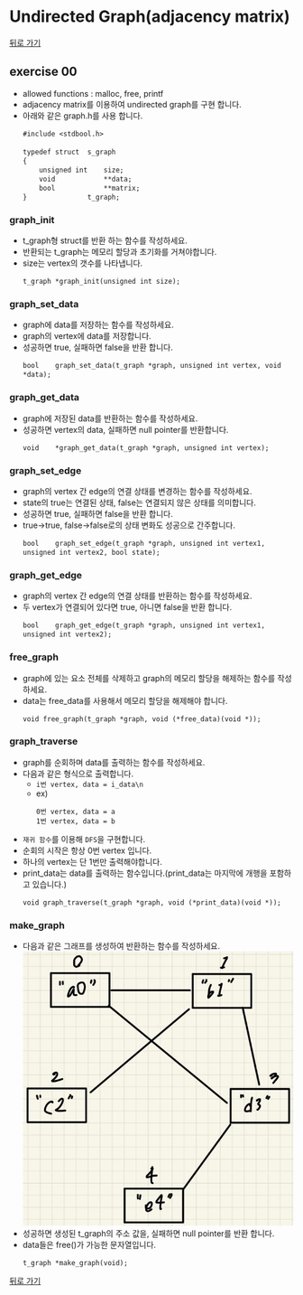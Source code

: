 # Undirected Graph(adjacency matrix)

[뒤로 가기](..)

## exercise 00
- allowed functions : malloc, free, printf
- adjacency matrix를 이용하여 undirected graph를 구현 합니다.
- 아래와 같은 graph.h를 사용 합니다.
	```
	#include <stdbool.h>

	typedef struct	s_graph
	{
		unsigned int	size;
		void			**data;
		bool			**matrix;
	}				t_graph;
	```

### graph_init
- t_graph형 struct를 반환 하는 함수를 작성하세요.
- 반환되는 t_graph는 메모리 할당과 초기화를 거쳐야합니다.
- size는 vertex의 갯수를 나타냅니다.
	```
	t_graph *graph_init(unsigned int size);
	```

### graph_set_data
- graph에 data를 저장하는 함수를 작성하세요.
- graph의 vertex에 data를 저장합니다.
- 성공하면 true, 실패하면 false을 반환 합니다.
	```
	bool	graph_set_data(t_graph *graph, unsigned int vertex, void *data);
	```

### graph_get_data
- graph에 저장된 data를 반환하는 함수를 작성하세요.
- 성공하면 vertex의 data, 실패하면 null pointer를 반환합니다.
	```
	void	*graph_get_data(t_graph *graph, unsigned int vertex);
	```

### graph_set_edge
- graph의 vertex 간 edge의 연결 상태를 변경하는 함수를 작성하세요.
- state의 true는 연결된 상태, false는 연결되지 않은 상태를 의미합니다.
- 성공하면 true, 실패하면 false을 반환 합니다.
- true->true, false->false로의 상태 변화도 성공으로 간주합니다.
	```
	bool	graph_set_edge(t_graph *graph, unsigned int vertex1, unsigned int vertex2, bool state);
	```

### graph_get_edge
- graph의 vertex 간 edge의 연결 상태를 반환하는 함수를 작성하세요.
- 두 vertex가 연결되어 있다면 true, 아니면 false을 반환 합니다.
	```
	bool	graph_get_edge(t_graph *graph, unsigned int vertex1, unsigned int vertex2);
	```

### free_graph
- graph에 있는 요소 전체를 삭제하고 graph의 메모리 할당을 해제하는 함수를 작성하세요.
- data는 free_data를 사용해서 메모리 할당을 해제해야 합니다.
	```
	void free_graph(t_graph *graph, void (*free_data)(void *));
	```

### graph_traverse
- graph를 순회하며 data를 출력하는 함수를 작성하세요.
- 다음과 같은 형식으로 출력합니다.
	- `i번 vertex, data = i_data\n`
	- ex)
		```
		0번 vertex, data = a
		1번 vertex, data = b
		```
- `재귀 함수`를 이용해 `DFS`을 구현합니다.
- 순회의 시작은 항상 0번 vertex 입니다.
- 하나의 vertex는 단 1번만 출력해야합니다.
- print_data는 data를 출력하는 함수입니다.(print_data는 마지막에 개행을 포함하고 있습니다.)
	```
	void graph_traverse(t_graph *graph, void (*print_data)(void *));
	```

### make_graph
- 다음과 같은 그래프를 생성하여 반환하는 함수를 작성하세요.
	![undirected_graph_img](./undirected_graph.jpeg)
- 성공하면 생성된 t_graph의 주소 값을, 실패하면 null pointer를 반환 합니다.
- data들은 free()가 가능한 문자열입니다.
	```
	t_graph	*make_graph(void);
	```


[뒤로 가기](..)

